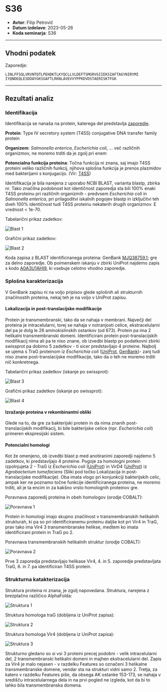 # S36


- **Avtor**: Filip Petrovič
- **Datum izdelave**: 2023-05-26
- **Koda seminarja**: S36

---
## Vhodni podatek

Zaporedje: 
```
LINLFFSQLVRVNTQTLPEHDKTLKYQCLLVLDEFTSMGRVGIIEKSIAFTAGYNIRYMI
IYQNDEQLESDDAYGKSGAFTLRKNLAVEVVYPPKDVDSTAERISKTFGK
```
---
## Rezultati analiz

### Identifikacija
Identifikacija se nanaša na protein, katerega del predstavlja  [zaporedje](#vhodni-podatek).

**Protein**: Type IV secretory system (T4SS) conjugative DNA transfer family protein

**Organizem**: *Salmonella enterica*, *Escherichia coli*, ... več različnih organizmov, ne moremo trditi da je zgolj pri enem

**Potencialna funkcija proteina**: Točna funkcija ni znana, saj imajo T4SS proteini veliko različnih funkcij, njihova splošna funkcija je prenos plazmidov med bakterijami s konjugacijo. (Vir: [T4SS](https://www.ncbi.nlm.nih.gov/pmc/articles/PMC3070162/))

Identifikacija je bila narejena z uporabo NCBI BLAST, varianta blastp, zbirka nr. Tako značilna podobnost kot identičnost zaporedja sta bili 100% enaki T4SS proteinu pri različnih organizmih - predvsem *Escherichia coli* in *Salmonella enterica*, pri prilagoditvi iskalnih pogojev blastp in izključitvi teh dveh 100% identičnost tudi T4SS proteinu nekaterih drugih organizmov. E vrednost < 1e-70. 

Tabelarični prikaz zadetkov:

![Blast 1](s36-tabelaricni_blast.png)

Grafični prikaz zadetkov:

![Blast 2](s36-graficni_blast.png)

Koda zapisa z BLAST identificiranega proteina: GenBank [MJQ38759.1](https://www.ncbi.nlm.nih.gov/protein/MJQ38759.1?report=genbank&log$=prottop&blast_rank=1&RID=7J02725C013); gre za delno zaporedje. Ob poimenskem iskanju v zbirki UniProt najdemo zapis s kodo [A0A3U1AHI9](https://www.uniprot.org/uniprotkb/A0A3U1AHI9/entry#function), ki vsebuje celotno vhodno zaporedje. 

### Splošna karakterizacija

V GenBank zapisu ni na voljo pripisov glede splošnih ali strukturnih značilnostih proteina, nekaj teh je na voljo v UniProt zapisu. 

#### Lokalizacija in post-translacijske modifikacije
Protein je transmembranski, tako da se nahaja v membrani. Največji del proteina je intracelularni, torej se nahaja v notranjosti celice, ekstracelularni del pa je dolg le 26 aminokislinskih ostankov (od 673). Protein pa ima 2 helikalni transmembranski domeni. Identificirani protein post-translacijskih modifikacij nima ali pa te niso znane, ob izvedbi blastp po podatkovni zbirki swissprot pa dobimo 5 zadetkov - ti sicer predstavljajo 4 proteine. Najbolj se ujema s TraG proteinom iz *Escherichia coli* ([UniProt](https://www.uniprot.org/uniprotkb/Q00184/entry), [GenBank](https://www.ncbi.nlm.nih.gov/protein/Q00184.1?report=genbank&log$=prottop&blast_rank=1&RID=7J152SUC01N))- zanj tudi niso znane post-translacijske modifikacije, tako da o teh ne moremo trditi nič konkretnega.

Tabelarični prikaz zadetkov (iskanje po swissprot):

![Blast 3](s36-tabelaricni_blast_swissprot.png)

Grafični prikaz zadetkov (iskanje po swissprot): 

![Blast 4](s36-graficni_blast_swissprot.png)

#### Izražanje proteina v rekombinantni obliki
Glede na to, da gre za bakterijski protein in da nima znanih post-translacijskih modifikacij, bi bile bakterijske celice (npr. *Escherichia coli*) primeren ekspresijski sistem.

#### Potencialni homologi
Kot že omenjeno, ob izvedbi blast p med anotiranimi zaporedji najdemo 5 zadetkov, ki predstavljajo 4 proteine. Pogoje za homologni protein izpolnjujeta 2 - TraG  iz *Escherichia coli* ([UniProt](https://www.uniprot.org/uniprotkb/Q00184/entry)) in VirD4 ([UniProt](https://www.uniprot.org/uniprotkb/P09817/entry)) iz *Agrobacterium tumefaciens* (Sliki pod točko Lokalizacija in post-translacijske modifikacije). Oba imata vlogo pri konjunkciji bakterijskih celic, ampak ker ne poznamo točne funkcije identificiranega proteina, ne moremo trditi, ali je ta encim in za kakšno vrsto homolognih proteinov gre. 

Poravnava zaporedij proteina in obeh homologov (orodje COBALT):

![Poravnava 1](s36-poravnava_homologov.png)

Protein in homologi imajo skupno značilnost v transmembranskih helikalnih strukturah, ki pa so pri identificiranemu proteinu daljše kot pri Vir4 in TraG, prav tako ima Vir4 3 transmembranske helikse, medtem ko imata identificirani protein in TraG po 2. 

Poravnava transmembranskih helikalnih struktur (orodje COBALT):

![Poravnava 2](s36-poravnava_transmembranskih_heliksov.png)

Prve 3 zaporedja predstavljajo helikase Vir4, 4. in 5. zaporedje predstavljata TraG, 6. in 7. pa identificiran T4SS protein.


### Strukturna katakterizacija

Struktura proteina ni znana, je zgolj napovedana. Struktura, narejena z brezplačno različico AlphaFolda:

![Struktura 1](s36-struktura_identificiranega_proteina.png)

Struktura homologa traG (dobljena iz UniProt zapisa):

![Struktura 2](s36-struktura_TraG.png)

Struktura homologa Vir4 (dobljena iz UniProt zapisa):

![Struktura 3](s36-struktura_Vir4.png)

Strukturno gledano so si vsi 3 proteini precej podobni - velik intracelularni del, 2 transmembranski helikalni domeni in majhen ekstracelularni del. Zapis za Vir4 je malo nejasen - v razdelku Features so označeni 3 helikalne transmembranske domene, vendar sta na strukturi vidni samo 2. Tretja, za katero v razdelku Features piše, da obsega AK ostanke 153-173, se nahaja v središču intracelularnega dela in na prvi pogled ne izgleda, kot da bi to lahko bila transmembranska domena.